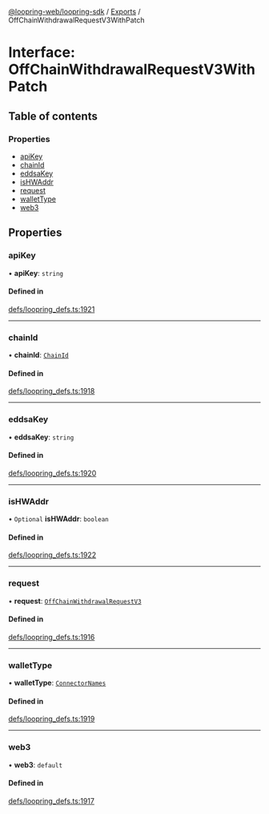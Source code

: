 [@loopring-web/loopring-sdk](../README.md) / [Exports](../modules.md) / OffChainWithdrawalRequestV3WithPatch

# Interface: OffChainWithdrawalRequestV3WithPatch

## Table of contents

### Properties

- [apiKey](OffChainWithdrawalRequestV3WithPatch.md#apikey)
- [chainId](OffChainWithdrawalRequestV3WithPatch.md#chainid)
- [eddsaKey](OffChainWithdrawalRequestV3WithPatch.md#eddsakey)
- [isHWAddr](OffChainWithdrawalRequestV3WithPatch.md#ishwaddr)
- [request](OffChainWithdrawalRequestV3WithPatch.md#request)
- [walletType](OffChainWithdrawalRequestV3WithPatch.md#wallettype)
- [web3](OffChainWithdrawalRequestV3WithPatch.md#web3)

## Properties

### apiKey

• **apiKey**: `string`

#### Defined in

[defs/loopring_defs.ts:1921](https://github.com/Loopring/loopring_sdk/blob/532648f/src/defs/loopring_defs.ts#L1921)

___

### chainId

• **chainId**: [`ChainId`](../enums/ChainId.md)

#### Defined in

[defs/loopring_defs.ts:1918](https://github.com/Loopring/loopring_sdk/blob/532648f/src/defs/loopring_defs.ts#L1918)

___

### eddsaKey

• **eddsaKey**: `string`

#### Defined in

[defs/loopring_defs.ts:1920](https://github.com/Loopring/loopring_sdk/blob/532648f/src/defs/loopring_defs.ts#L1920)

___

### isHWAddr

• `Optional` **isHWAddr**: `boolean`

#### Defined in

[defs/loopring_defs.ts:1922](https://github.com/Loopring/loopring_sdk/blob/532648f/src/defs/loopring_defs.ts#L1922)

___

### request

• **request**: [`OffChainWithdrawalRequestV3`](OffChainWithdrawalRequestV3.md)

#### Defined in

[defs/loopring_defs.ts:1916](https://github.com/Loopring/loopring_sdk/blob/532648f/src/defs/loopring_defs.ts#L1916)

___

### walletType

• **walletType**: [`ConnectorNames`](../enums/ConnectorNames.md)

#### Defined in

[defs/loopring_defs.ts:1919](https://github.com/Loopring/loopring_sdk/blob/532648f/src/defs/loopring_defs.ts#L1919)

___

### web3

• **web3**: `default`

#### Defined in

[defs/loopring_defs.ts:1917](https://github.com/Loopring/loopring_sdk/blob/532648f/src/defs/loopring_defs.ts#L1917)
